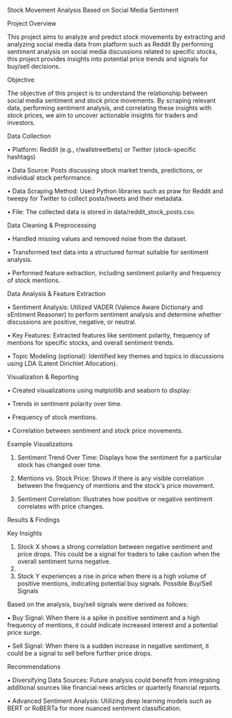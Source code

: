 Stock Movement Analysis Based on Social Media Sentiment

Project Overview

This project aims to analyze and predict stock movements by extracting and analyzing social media data from platform such as Reddit By performing sentiment analysis on social media discussions related to specific stocks, this project provides insights into potential price trends and signals for buy/sell decisions.

Objective

The objective of this project is to understand the relationship between social media sentiment and stock price movements. By scraping relevant data, performing sentiment analysis, and correlating these insights with stock prices, we aim to uncover actionable insights for traders and investors.

Data Collection

•	Platform: Reddit (e.g., r/wallstreetbets) or Twitter (stock-specific hashtags)

•	Data Source: Posts discussing stock market trends, predictions, or individual stock performance.

•	Data Scraping Method: Used Python libraries such as praw for Reddit and tweepy for Twitter to collect posts/tweets and their metadata.

•	File: The collected data is stored in data/reddit_stock_posts.csv.

Data Cleaning & Preprocessing

•	Handled missing values and removed noise from the dataset.

•	Transformed text data into a structured format suitable for sentiment analysis.

•	Performed feature extraction, including sentiment polarity and frequency of stock mentions.

Data Analysis & Feature Extraction

•	Sentiment Analysis: Utilized VADER (Valence Aware Dictionary and sEntiment Reasoner) to perform sentiment analysis and determine whether discussions are positive, negative, or neutral.

•	Key Features: Extracted features like sentiment polarity, frequency of mentions for specific stocks, and overall sentiment trends.

•	Topic Modeling (optional): Identified key themes and topics in discussions using LDA (Latent Dirichlet Allocation).

Visualization & Reporting

•	Created visualizations using matplotlib and seaborn to display:

•	Trends in sentiment polarity over time.

•	Frequency of stock mentions.

•	Correlation between sentiment and stock price movements.

Example Visualizations

1.	Sentiment Trend Over Time: Displays how the sentiment for a particular stock has changed over time.
   
2.	Mentions vs. Stock Price: Shows if there is any visible correlation between the frequency of mentions and the stock's price movement.
   
3.	Sentiment Correlation: Illustrates how positive or negative sentiment correlates with price changes.
   
Results & Findings

Key Insights

1.	Stock X shows a strong correlation between negative sentiment and price drops. This could be a signal for traders to take caution when the overall sentiment turns negative.
2.	
3.	Stock Y experiences a rise in price when there is a high volume of positive mentions, indicating potential buy signals.
Possible Buy/Sell Signals

Based on the analysis, buy/sell signals were derived as follows:

•	Buy Signal: When there is a spike in positive sentiment and a high frequency of mentions, it could indicate increased interest and a potential price surge.

•	Sell Signal: When there is a sudden increase in negative sentiment, it could be a signal to sell before further price drops.

Recommendations

•	Diversifying Data Sources: Future analysis could benefit from integrating additional sources like financial news articles or quarterly financial reports.

•	Advanced Sentiment Analysis: Utilizing deep learning models such as BERT or RoBERTa for more nuanced sentiment classification.


